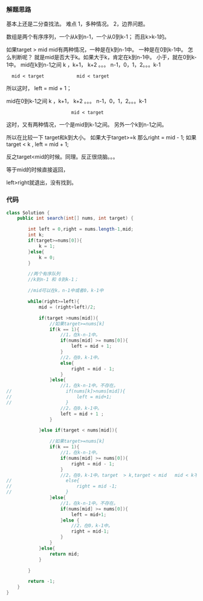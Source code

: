 ### 解题思路
基本上还是二分查找法。
难点
1，多种情况。
2，边界问题。

数组是两个有序序列，一个从k到n-1，一个从0到k-1； 而且k>k-1的。

如果target > mid
mid有两种情况，一种是在k到n-1中。
             一种是在0到k-1中。
怎么判断呢？  就是mid是否大于k。如果大于k，肯定在k到n-1中。
                            小于，就在0到k-1中。
mid在k到n-1之间
k ，k+1， k+2 。。。 n-1，0，1，2。。。k-1

      mid < target            mid < target
所以这时，  left = mid + 1；

mid在0到k-1之间
k ，k+1， k+2 。。。 n-1，0，1，2。。。k-1

                            mid < target
这时，又有两种情况，一个是mid到k-1之间。
                 另外一个k到n-1之间。

所以在比较一下   target和k到大小。
如果大于target>=k 那么right = mid - 1;
如果target < k  , left = mid + 1;

反之target<mid的时候。同理。反正很烧脑。。。

等于mid的时候直接返回，

left>right就退出，没有找到。



### 代码

```java
class Solution {
    public int search(int[] nums, int target) {

        int left = 0,right = nums.length-1,mid;
        int k;
        if(target>=nums[0]){
            k = 1;
        }else{
            k = 0;
        }

        //两个有序队列
        //k到n-1 和 0到k-1；

        //mid可以在k，n-1中或者0，k-1中

        while(right>=left){
            mid = (right+left)/2;

            if(target >nums[mid]){
                //如果target>=nums[k]
                if(k == 1){
                    //1，在k-n-1中。
                    if(nums[mid] >= nums[0]){
                        left = mid + 1;
                    }
                    //2，在0，k-1中。
                    else{
                        right = mid - 1;
                    }
                }else{
                    //1，在k-n-1中。不存在。
//                    if(nums[k]>nums[mid]){
//                        left = mid+1;
//                    }
                    //2，在0，k-1中。
                    left = mid + 1 ;
                }

            }else if(target < nums[mid]){

                //如果target>=nums[k]
                if(k == 1){
                    //1，在k-n-1中。
                    if(nums[mid] >= nums[0]){
                        right = mid - 1;
                    }
                    //2，在0，k-1中。target  > k,target < mid   mid < k不存在。
//                    else{
//                        right = mid -1;
//                    }
                }else{
                    //1，在k-n-1中。不存在。
                    if(nums[mid] >= nums[0]){
                        left = mid+1;
                    }else {
                        //2，在0，k-1中。
                        right = mid-1;
                    }
                }
            }else{
                return mid;
            }

        }

        return -1;
    }
}
```